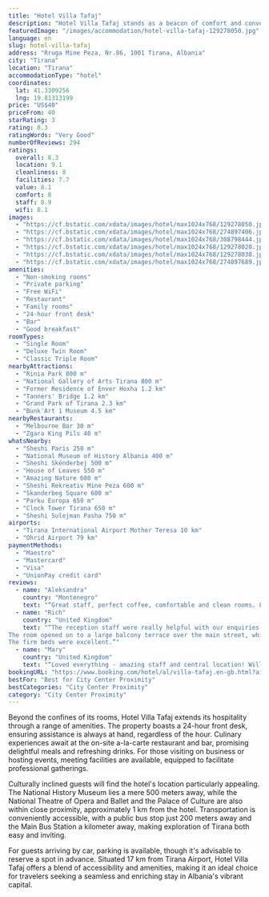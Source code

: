 ```yaml
---
title: "Hotel Villa Tafaj"
description: "Hotel Villa Tafaj stands as a beacon of comfort and convenience in the heart of Tirana, merely a kilometer away from the iconic Skanderbeg Square and a host of other attractions."
featuredImage: "/images/accommodation/hotel-villa-tafaj-129278050.jpg"
language: en
slug: hotel-villa-tafaj
address: "Rruga Mine Peza, Nr.86, 1001 Tirana, Albania"
city: "Tirana"
location: "Tirana"
accommodationType: "hotel"
coordinates:
  lat: 41.3309256
  lng: 19.81313199
price: "US$40"
priceFrom: 40
starRating: 3
rating: 8.3
ratingWords: "Very Good"
numberOfReviews: 294
ratings:
  overall: 8.3
  location: 9.1
  cleanliness: 8
  facilities: 7.7
  value: 8.1
  comfort: 8
  staff: 8.9
  wifi: 8.1
images:
  - "https://cf.bstatic.com/xdata/images/hotel/max1024x768/129278050.jpg?k=18da2fe8697a8833060d5a9c0b6edeb69e0d6ff66babfa792775180d0adc7725&o=&hp=1"
  - "https://cf.bstatic.com/xdata/images/hotel/max1024x768/274897406.jpg?k=b371efb95d5aee99c07d73e703cc7de53e25a8e48dd26ed6a17cf3c187338090&o=&hp=1"
  - "https://cf.bstatic.com/xdata/images/hotel/max1024x768/308798444.jpg?k=b741b9a801c4cb40df750da56a3035392376302dfa65d51f491dba77c4fe853a&o=&hp=1"
  - "https://cf.bstatic.com/xdata/images/hotel/max1024x768/129278028.jpg?k=9855bb4b929d6be3d80f392f0b04c7487ff1d8b1eb7b10aa7029cdf0f8a64026&o=&hp=1"
  - "https://cf.bstatic.com/xdata/images/hotel/max1024x768/129278038.jpg?k=b7b1aa7d3ce209c1b4785415b3582c85ed4947b3264de5c89a4b1e05e9d7b6b2&o=&hp=1"
  - "https://cf.bstatic.com/xdata/images/hotel/max1024x768/274897689.jpg?k=58cd6032f3c84b07f59bbe4987cb4b0a77f142b94753e76e75dba903772048f1&o=&hp=1"
amenities:
  - "Non-smoking rooms"
  - "Private parking"
  - "Free WiFi"
  - "Restaurant"
  - "Family rooms"
  - "24-hour front desk"
  - "Bar"
  - "Good breakfast"
roomTypes:
  - "Single Room"
  - "Deluxe Twin Room"
  - "Classic Triple Room"
nearbyAttractions:
  - "Rinia Park 800 m"
  - "National Gallery of Arts Tirana 800 m"
  - "Former Residence of Enver Hoxha 1.2 km"
  - "Tanners' Bridge 1.2 km"
  - "Grand Park of Tirana 2.3 km"
  - "Bunk'Art 1 Museum 4.5 km"
nearbyRestaurants:
  - "Melbourne Bar 30 m"
  - "Zgara King Pils 40 m"
whatsNearby:
  - "Sheshi Paris 250 m"
  - "National Museum of History Albania 400 m"
  - "Sheshi Skënderbej 500 m"
  - "House of Leaves 550 m"
  - "Amazing Nature 600 m"
  - "Sheshi Rekreativ Mine Peza 600 m"
  - "Skanderbeg Square 600 m"
  - "Parku Europa 650 m"
  - "Clock Tower Tirana 650 m"
  - "Sheshi Sulejman Pasha 750 m"
airports:
  - "Tirana International Airport Mother Teresa 10 km"
  - "Ohrid Airport 79 km"
paymentMethods:
  - "Maestro"
  - "Mastercard"
  - "Visa"
  - "UnionPay credit card"
reviews:
  - name: "Aleksandra"
    country: "Montenegro"
    text: "“Great staff, perfect coffee, comfortable and clean rooms. Less than 10 minutes walk to the center. I recommend.”"
  - name: "Rich"
    country: "United Kingdom"
    text: "“The reception staff were really helpful with our enquiries.
The room opened on to a large balcony terrace over the main street, which was very useful for drying wet clothes.
The firm beds were excellent.”"
  - name: "Mary"
    country: "United Kingdom"
    text: "“Loved everything - amazing staff and central location! Will be back again in November with friends :)”"
bookingURL: "https://www.booking.com/hotel/al/villa-tafaj.en-gb.html?aid=8035640"
bestFor: "Best for City Center Proximity"
bestCategories: "City Center Proximity"
category: "City Center Proximity"
---
```


Beyond the confines of its rooms, Hotel Villa Tafaj extends its hospitality through a range of amenities. The property boasts a 24-hour front desk, ensuring assistance is always at hand, regardless of the hour. Culinary experiences await at the on-site a-la-carte restaurant and bar, promising delightful meals and refreshing drinks. For those visiting on business or hosting events, meeting facilities are available, equipped to facilitate professional gatherings.

Culturally inclined guests will find the hotel's location particularly appealing. The National History Museum lies a mere 500 meters away, while the National Theatre of Opera and Ballet and the Palace of Culture are also within close proximity, approximately 1 km from the hotel. Transportation is conveniently accessible, with a public bus stop just 200 meters away and the Main Bus Station a kilometer away, making exploration of Tirana both easy and inviting.

For guests arriving by car, parking is available, though it's advisable to reserve a spot in advance. Situated 17 km from Tirana Airport, Hotel Villa Tafaj offers a blend of accessibility and amenities, making it an ideal choice for travelers seeking a seamless and enriching stay in Albania's vibrant capital.